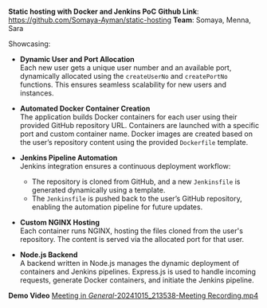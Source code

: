 **Static hosting with Docker and Jenkins PoC**
**Github Link**: https://github.com/Somaya-Ayman/static-hosting
**Team**: Somaya, Menna, Sara

Showcasing:
- **Dynamic User and Port Allocation**  
  Each new user gets a unique user number and an available port, dynamically allocated using the `createUserNo` and `createPortNo` functions. This ensures seamless scalability for new users and instances.

- **Automated Docker Container Creation**  
  The application builds Docker containers for each user using their provided GitHub repository URL. Containers are launched with a specific port and custom container name. Docker images are created based on the user’s repository content using the provided `Dockerfile` template.

- **Jenkins Pipeline Automation**  
  Jenkins integration ensures a continuous deployment workflow:
  - The repository is cloned from GitHub, and a new `Jenkinsfile` is generated dynamically using a template.
  - The `Jenkinsfile` is pushed back to the user’s GitHub repository, enabling the automation pipeline for future updates.

- **Custom NGINX Hosting**  
  Each container runs NGINX, hosting the files cloned from the user's repository. The content is served via the allocated port for that user.

- **Node.js Backend**  
  A backend written in Node.js manages the dynamic deployment of containers and Jenkins pipelines. Express.js is used to handle incoming requests, generate Docker containers, and initiate the Jenkins pipeline.
  
**Demo Video** 
[Meeting in _General_-20241015_213538-Meeting Recording.mp4](https://engasuedu.sharepoint.com/:v:/s/MMS123/Ee_GRoD__uhHshe-ziYCciEBCeJMknfM_-AAPYY0As6q8Q?nav=eyJyZWZlcnJhbEluZm8iOnsicmVmZXJyYWxBcHAiOiJTdHJlYW1XZWJBcHAiLCJyZWZlcnJhbFZpZXciOiJTaGFyZURpYWxvZy1MaW5rIiwicmVmZXJyYWxBcHBQbGF0Zm9ybSI6IldlYiIsInJlZmVycmFsTW9kZSI6InZpZXcifX0%3D&e=tb68sd) 

